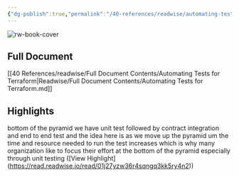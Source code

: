 ```yaml
---
{"dg-publish":true,"permalink":"/40-references/readwise/automating-tests-for-terraform/","tags":["rw/articles"]}
---
```


![rw-book-cover](https://i.ytimg.com/vi/oLRtFy6mYSg/maxresdefault.jpg)

## Full Document
[[40 References/readwise/Full Document Contents/Automating Tests for Terraform\|Readwise/Full Document Contents/Automating Tests for Terraform.md]]

## Highlights
bottom of the pyramid we have unit test followed by contract integration and end
to end test and the idea here is as we move up the pyramid um the time and resource needed to run the test increases which is why many organization like to focus their effort at the bottom of the pyramid especially through unit testing ([View Highlight] (https://read.readwise.io/read/01j27yzw36r4sqngq3kk5ry4n2))


